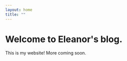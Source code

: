 ```yaml
---
layout: home
title: ""
---
```


# Welcome to Eleanor's blog.

This is my website! More coming soon.
